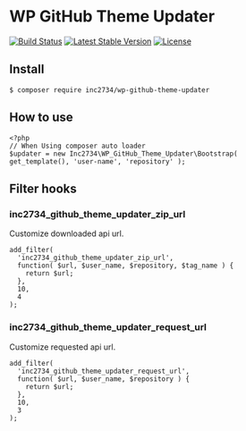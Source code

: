# WP GitHub Theme Updater

[![Build Status](https://travis-ci.org/inc2734/wp-github-theme-updater.svg?branch=master)](https://travis-ci.org/inc2734/wp-github-theme-updater)
[![Latest Stable Version](https://poser.pugx.org/inc2734/wp-github-theme-updater/v/stable)](https://packagist.org/packages/inc2734/wp-github-theme-updater)
[![License](https://poser.pugx.org/inc2734/wp-github-theme-updater/license)](https://packagist.org/packages/inc2734/wp-github-theme-updater)

## Install
```
$ composer require inc2734/wp-github-theme-updater
```

## How to use
```
<?php
// When Using composer auto loader
$updater = new Inc2734\WP_GitHub_Theme_Updater\Bootstrap( get_template(), 'user-name', 'repository' );
```

## Filter hooks
### inc2734_github_theme_updater_zip_url

Customize downloaded api url.

```
add_filter(
  'inc2734_github_theme_updater_zip_url',
  function( $url, $user_name, $repository, $tag_name ) {
    return $url;
  },
  10,
  4
);
```

### inc2734_github_theme_updater_request_url

Customize requested api url.

```
add_filter(
  'inc2734_github_theme_updater_request_url',
  function( $url, $user_name, $repository ) {
    return $url;
  },
  10,
  3
);
```
